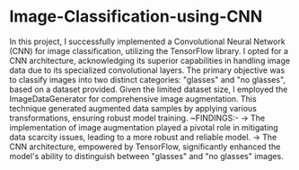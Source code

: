 # Image-Classification-using-CNN
In this project, I successfully implemented a Convolutional Neural Network (CNN) for image classification, utilizing the TensorFlow library. I opted for a CNN architecture, acknowledging its superior capabilities in handling image data due to its specialized convolutional layers.
The primary objective was to classify images into two distinct categories: "glasses" and "no glasses", based on a dataset provided.
Given the limited dataset size, I employed the ImageDataGenerator for comprehensive image augmentation. This technique generated augmented data samples by applying various transformations, ensuring robust model training.
~FINDINGS:-
-> The implementation of image augmentation played a pivotal role in mitigating data scarcity issues, 
 leading to a more robust and reliable model.
-> The CNN architecture, empowered by TensorFlow, significantly enhanced the model's ability to 
 distinguish between "glasses" and "no glasses" images.
